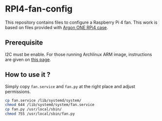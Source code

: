 # RPI4-fan-config

This repository contains files to configure a Raspberry Pi 4 fan. This work is based on files provided with [Argon ONE RPi4 case](https://www.argon40.com/argon-one-raspberry-pi-4-case.html).

## Prerequisite

I2C must be enable. For those running Archlinux ARM image, instructions are given on [this page](https://archlinuxarm.org/platforms/armv6/raspberry-pi).

## How to use it ?

Simply copy `fan.service` and `fan.py` at the right place and adjust permissions.

```bash
cp fan.service /lib/systemd/system/
chmod 644 /lib/systemd/system/fan.service
cp fan.py /usr/local/sbin/
chmod 755 /usr/local/sbin/fan.py
```
